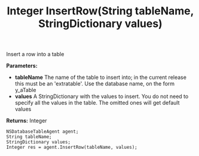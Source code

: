 ﻿---
uid: crmscript_ref_NSDatabaseTableAgent_InsertRow
title: Integer InsertRow(String tableName, StringDictionary values)
intellisense: NSDatabaseTableAgent.InsertRow
keywords: NSDatabaseTableAgent, InsertRow
so.topic: reference
---

Insert a row into a table

**Parameters:**
 - **tableName** The name of the table to insert into; in the current release this must be an 'extratable'. Use the database name, on the form y_aTable
 - **values** A StringDictionary with the values to insert. You do not need to specify all the values in the table. The omitted ones will get default values

**Returns:** Integer

```crmscript
NSDatabaseTableAgent agent;
String tableName;
StringDictionary values;
Integer res = agent.InsertRow(tableName, values);
```

